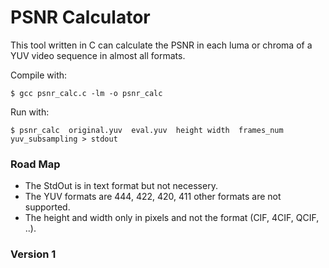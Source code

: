 PSNR Calculator
=============== 

This tool written in C can calculate the PSNR in each luma or chroma of a YUV video sequence in almost all formats.

Compile with: 

	$ gcc psnr_calc.c -lm -o psnr_calc

Run with: 

	$ psnr_calc  original.yuv  eval.yuv  height width  frames_num  yuv_subsampling > stdout


### Road Map

* The StdOut is in text format but not necessery.
* The YUV formats are 444, 422, 420, 411 other formats are not supported.
* The height and width only in pixels and not the format (CIF, 4CIF, QCIF, ..).



### Version 1

